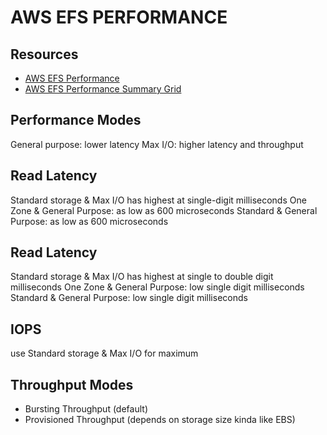 # AWS EFS PERFORMANCE

## Resources

- [AWS EFS Performance](https://docs.aws.amazon.com/efs/latest/ug/performance.html)
- [AWS EFS Performance Summary Grid](https://docs.aws.amazon.com/efs/latest/ug/performance.html#performance-overview)

## Performance Modes

General purpose: lower latency
Max I/O: higher latency and throughput

## Read Latency

Standard storage & Max I/O has highest at single-digit milliseconds
One Zone & General Purpose: as low as 600 microseconds
Standard & General Purpose: as low as 600 microseconds

## Read Latency

Standard storage & Max I/O has highest at single to double digit milliseconds
One Zone & General Purpose: low single digit milliseconds
Standard & General Purpose: low single digit milliseconds

## IOPS

use Standard storage & Max I/O for maximum

## Throughput Modes

- Bursting Throughput (default)
- Provisioned Throughput (depends on storage size kinda like EBS)